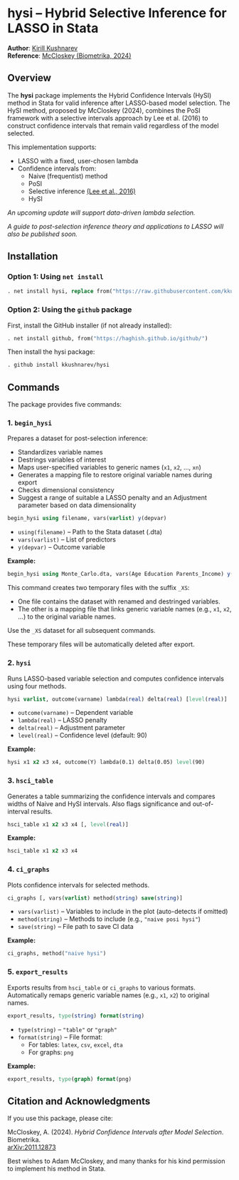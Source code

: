 # hysi – Hybrid Selective Inference for LASSO in Stata

**Author**: [Kirill Kushnarev](https://kkushnarev.github.io)  
**Reference**: [McCloskey (Biometrika, 2024)](https://arxiv.org/abs/2011.12873)

## Overview

The **hysi** package implements the Hybrid Confidence Intervals (HySI) method in Stata for valid inference after LASSO-based model selection. The HySI method, proposed by McCloskey (2024), combines the PoSI framework with a selective intervals approach by Lee et al. (2016) to construct confidence intervals that remain valid regardless of the model selected.

This implementation supports:
- LASSO with a fixed, user-chosen lambda
- Confidence intervals from:
  - Naive (frequentist) method
  - PoSI
  - Selective inference [(Lee et al., 2016)]([https://projecteuclid.org/euclid.aos/1462892507](https://projecteuclid.org/journals/annals-of-statistics/volume-44/issue-3/Exact-post-selection-inference-with-application-to-the-lasso/10.1214/15-AOS1371.full))
  - HySI

*An upcoming update will support data-driven lambda selection.*

*A guide to post-selection inference theory and applications to LASSO will also be published soon.*

## Installation

### Option 1: Using `net install`

```stata
. net install hysi, replace from("https://raw.githubusercontent.com/kkushnarev/hysi/main/")
```

### Option 2: Using the `github` package

First, install the GitHub installer (if not already installed):

```stata
. net install github, from("https://haghish.github.io/github/")
```

Then install the hysi package:

```stata
. github install kkushnarev/hysi
```

## Commands

The package provides five commands:

### 1. `begin_hysi`

Prepares a dataset for post-selection inference:
- Standardizes variable names  
- Destrings variables of interest  
- Maps user-specified variables to generic names (`x1`, `x2`, ..., `xn`)  
- Generates a mapping file to restore original variable names during export  
- Checks dimensional consistency
- Suggest a range of suitable a LASSO penalty and an Adjustment parameter based on data dimensionality
  
```stata
begin_hysi using filename, vars(varlist) y(depvar)
```

- `using(filename)` – Path to the Stata dataset (.dta)
- `vars(varlist)` – List of predictors
- `y(depvar)` – Outcome variable

**Example:**

```stata
begin_hysi using Monte_Carlo.dta, vars(Age Education Parents_Income) y(Income)
```

This command creates two temporary files with the suffix `_XS`:

  - One file contains the dataset with renamed and destringed variables.
  - The other is a mapping file that links generic variable names (e.g., `x1`, `x2`, ...) to the original variable names.

Use the `_XS` dataset for all subsequent commands.

These temporary files will be automatically deleted after export.

### 2. `hysi`

Runs LASSO-based variable selection and computes confidence intervals using four methods.

```stata
hysi varlist, outcome(varname) lambda(real) delta(real) [level(real)]
```

- `outcome(varname)` – Dependent variable
- `lambda(real)` – LASSO penalty
- `delta(real)` – Adjustment parameter
- `level(real)` – Confidence level (default: 90)

**Example:**

```stata
hysi x1 x2 x3 x4, outcome(Y) lambda(0.1) delta(0.05) level(90)
```

### 3. `hsci_table`

Generates a table summarizing the confidence intervals and compares widths of Naive and HySI intervals. Also flags significance and out-of-interval results.

```stata
hsci_table x1 x2 x3 x4 [, level(real)]
```

**Example:**

```stata
hsci_table x1 x2 x3 x4
```

### 4. `ci_graphs`

Plots confidence intervals for selected methods.

```stata
ci_graphs [, vars(varlist) method(string) save(string)]
```

- `vars(varlist)` – Variables to include in the plot (auto-detects if omitted)
- `method(string)` – Methods to include (e.g., `"naive posi hysi"`)
- `save(string)` – File path to save CI data

**Example:**

```stata
ci_graphs, method("naive hysi")
```

### 5. `export_results`

Exports results from `hsci_table` or `ci_graphs` to various formats. Automatically remaps generic variable names (e.g., `x1`, `x2`) to original names.

```stata
export_results, type(string) format(string)
```

- `type(string)` – `"table"` or `"graph"`
- `format(string)` – File format:
  - For tables: `latex`, `csv`, `excel`, `dta`
  - For graphs: `png`

**Example:**

```stata
export_results, type(graph) format(png)
```

## Citation and Acknowledgments 

If you use this package, please cite:

McCloskey, A. (2024). *Hybrid Confidence Intervals after Model Selection*. Biometrika.  
[arXiv:2011.12873](https://arxiv.org/abs/2011.12873)

Best wishes to Adam McCloskey, and many thanks for his kind permission to implement his method in Stata.
